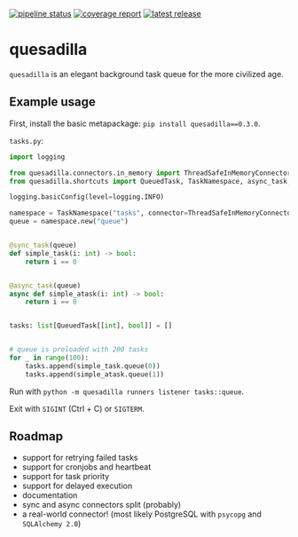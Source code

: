 <!-- `quesadilla` - an elegant background task queue for the more civilized age
Copyright (C) 2024 Artur Ciesielski <artur.ciesielski@gmail.com>

This program is free software: you can redistribute it and/or modify
it under the terms of the GNU General Public License as published by
the Free Software Foundation, either version 3 of the License, or
(at your option) any later version.

This program is distributed in the hope that it will be useful,
but WITHOUT ANY WARRANTY; without even the implied warranty of
MERCHANTABILITY or FITNESS FOR A PARTICULAR PURPOSE.  See the
GNU General Public License for more details.

You should have received a copy of the GNU General Public License
along with this program.  If not, see <https://www.gnu.org/licenses/>. -->

[![pipeline status](https://gitlab.com/arcanery/python/quesadilla/quesadilla/badges/main/pipeline.svg)](https://gitlab.com/arcanery/python/quesadilla/quesadilla/-/commits/main)
[![coverage report](https://gitlab.com/arcanery/python/quesadilla/quesadilla/badges/main/coverage.svg)](https://gitlab.com/arcanery/python/quesadilla/quesadilla/-/commits/main)
[![latest release](https://gitlab.com/arcanery/python/quesadilla/quesadilla/-/badges/release.svg)](https://gitlab.com/arcanery/python/quesadilla/quesadilla/-/releases)

# quesadilla

`quesadilla` is an elegant background task queue for the more civilized age.

## Example usage

First, install the basic metapackage: `pip install quesadilla==0.3.0`.

`tasks.py`:

```python
import logging

from quesadilla.connectors.in_memory import ThreadSafeInMemoryConnector
from quesadilla.shortcuts import QueuedTask, TaskNamespace, async_task, sync_task

logging.basicConfig(level=logging.INFO)

namespace = TaskNamespace("tasks", connector=ThreadSafeInMemoryConnector())
queue = namespace.new("queue")


@sync_task(queue)
def simple_task(i: int) -> bool:
    return i == 0


@async_task(queue)
async def simple_atask(i: int) -> bool:
    return i == 0


tasks: list[QueuedTask[[int], bool]] = []


# queue is preloaded with 200 tasks
for _ in range(100):
    tasks.append(simple_task.queue(0))
    tasks.append(simple_atask.queue(1))
```

Run with `python -m quesadilla runners listener tasks::queue`.

Exit with `SIGINT` (Ctrl + C) or `SIGTERM`.

## Roadmap

- support for retrying failed tasks
- support for cronjobs and heartbeat
- support for task priority
- support for delayed execution
- documentation
- sync and async connectors split (probably)
- a real-world connector! (most likely PostgreSQL with `psycopg` and `SQLAlchemy 2.0`)
